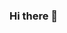### Hi there 👋

<!--
**Adarsha69005/Adarsha69005** is a ✨ _special_ ✨ repository because its `README.md` (this file) appears on your GitHub profile.

Here are some ideas to get you started:

- 🔭 I’m currently working on ...C#
- 🌱 I’m currently learning ...C#
- 👯 I’m looking to collaborate on ... C#, ReactJS
- 🤔 I’m looking for help with ... C#
- 💬 Ask me about ...Anything
- 📫 How to reach me: ...adarsha69005@gmail.com
- 😄 Pronouns: ...He/Him
- ⚡ Fun fact: ...
-->
